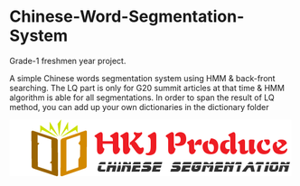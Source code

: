 # Chinese-Word-Segmentation-System

Grade-1 freshmen year project.

A simple Chinese words segmentation system using HMM & back-front searching. The LQ part is only for G20 summit articles at that time & HMM algorithm is able for all segmentations. In order to span the result of LQ method, you can add up your own dictionaries in the dictionary folder

![HKJ](./148163508354863c.png)